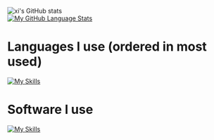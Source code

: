 ![xi's GitHub stats](https://github-readme-stats.vercel.app/api?username=xi-sln&hide=contribs,prs&theme=dark&count_private=true)  
[![My GitHub Language Stats](https://github-readme-stats.vercel.app/api/top-langs/?username=xi-sln&langs_count=5&theme=dark)]()  
# Languages I use (ordered in most used)
[![My Skills](https://skillicons.dev/icons?i=cs,cpp,py,c,js,css,html)](https://skillicons.dev)  
# Software I use
[![My Skills](https://skillicons.dev/icons?i=cmake,vscode,vim,neovim)](https://skillicons.dev)  
